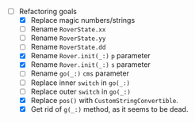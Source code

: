 * [ ] Refactoring goals
    * [x] Replace magic numbers/strings
    * [ ] Rename `RoverState.xx`
    * [ ] Rename `RoverState.yy`
    * [ ] Rename `RoverState.dd`
    * [x] Rename `Rover.init(_:)` `p` parameter
    * [x] Rename `Rover.init(_:)` `s` parameter
    * [ ] Rename `go(_:)` `cms` parameter
    * [ ] Replace inner `switch` in `go(_:)`
    * [ ] Replace outer `switch` in `go(_:)`
    * [x] Replace `pos()` with `CustomStringConvertible`.
    * [x] Get rid of `g(_:)` method, as it seems to be dead.
